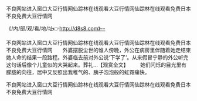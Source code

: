 不良网站进入窗口大豆行情网仙踪林在线观看大豆行情网仙踪林在线观看免费日本不良免费大豆行情网

《/内/部/观/看/地/址👉http://d8s8.com》--

不良网站进入窗口大豆行情网仙踪林在线观看大豆行情网仙踪林在线观看免费日本不良免费大豆行情网　　外婆摆脱尘世的谁人傍晚，外公在病房里伴随着她走结束她人命的结果一段路程。外婆临去前对外公说‘下学了’。从来假冒宁静的外公听完这句话后像个儿童似的大哭起来。葬礼...【观赏全文】
　　她们闪烁的目光里有朦胧的向往，居中又反照出我稚气的、胰子泡泡般的虹霓痛快。





不良网站进入窗口大豆行情网仙踪林在线观看大豆行情网仙踪林在线观看免费日本不良免费大豆行情网
